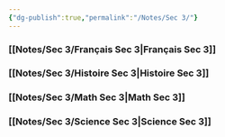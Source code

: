 ```yaml
---
{"dg-publish":true,"permalink":"/Notes/Sec 3/"}
---
```



### [[Notes/Sec 3/Français Sec 3\|Français Sec 3]]


### [[Notes/Sec 3/Histoire Sec 3\|Histoire Sec 3]]


### [[Notes/Sec 3/Math Sec 3\|Math Sec 3]]


### [[Notes/Sec 3/Science Sec 3\|Science Sec 3]]
